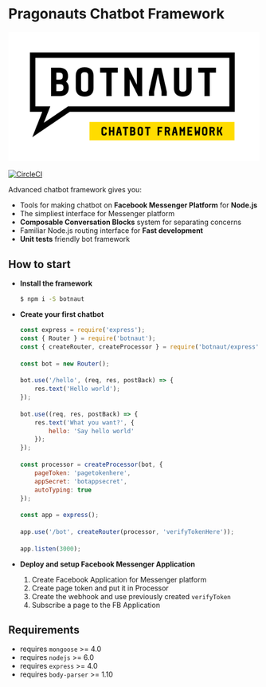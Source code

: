 # Pragonauts Chatbot Framework

![pragonauts chatbot logo](./logo.png "Pragonauts Chatbot Framework")

[![CircleCI](https://circleci.com/gh/pragonauts/botnaut/tree/master.svg?style=svg)](https://circleci.com/gh/pragonauts/botnaut/tree/master)

Advanced chatbot framework gives you:

- Tools for making chatbot on **Facebook Messenger Platform** for **Node.js**
- The simpliest interface for Messenger platform
- **Composable Conversation Blocks** system for separating concerns
- Familiar Node.js routing interface for **Fast development**
- **Unit tests** friendly bot framework


## How to start

  - **Install the framework**

    ```bash
    $ npm i -S botnaut
    ```


  - **Create your first chatbot**

    ```javascript
    const express = require('express');
    const { Router } = require('botnaut');
    const { createRouter, createProcessor } = require('botnaut/express');

    const bot = new Router();

    bot.use('/hello', (req, res, postBack) => {
        res.text('Hello world');
    });

    bot.use((req, res, postBack) => {
        res.text('What you want?', {
            hello: 'Say hello world'
        });
    });

    const processor = createProcessor(bot, {
        pageToken: 'pagetokenhere',
        appSecret: 'botappsecret',
        autoTyping: true
    });

    const app = express();

    app.use('/bot', createRouter(processor, 'verifyTokenHere'));

    app.listen(3000);
    ```


  - **Deploy and setup Facebook Messenger Application**

    1. Create Facebook Application for Messenger platform
    2. Create page token and put it in Processor
    3. Create the webhook and use previously created `verifyToken`
    4. Subscribe a page to the FB Application

## Requirements

  - requires `mongoose` >= 4.0
  - requires `nodejs` >= 6.0
  - requires `express` >= 4.0
  - requires `body-parser` >= 1.10